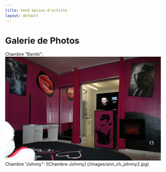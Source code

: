 ```yaml
---
title: Vend maison d'artiste
layout: default
---
```


# Galerie de Photos

Chambre "Bambi":
![Chambre "Bambi"](/images/an_ch_bam1.jpg)
Chambre "Johnny":
![Chambre-Johnny] (/images/ann_ch_johnny2.jpg) 
